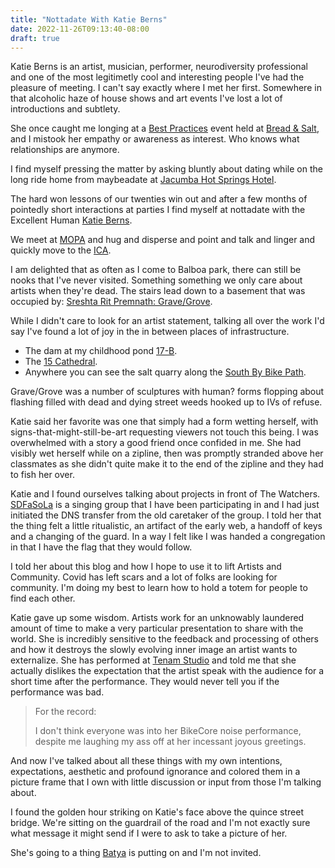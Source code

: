 ```yaml
---
title: "Nottadate With Katie Berns"
date: 2022-11-26T09:13:40-08:00
draft: true
---
```


Katie Berns is an artist, musician, performer, neurodiversity professional and one of the most legitimetly cool and interesting people I've had the pleasure of meeting.
I can't say exactly where I met her first.
Somewhere in that alcoholic haze of house shows and art events I've lost a lot of introductions and subtlety.

She once caught me longing at a [Best Practices](https://www.practicebest.org/past-exhibtions) event held at [Bread & Salt](https://www.breadandsaltsandiego.com), and I mistook her empathy or awareness as interest.
Who knows what relationships are anymore.

I find myself pressing the matter by asking bluntly about dating while on the long ride home from maybeadate at [Jacumba Hot Springs Hotel](https://www.instagram.com/jacumbahotspringshotel/).

The hard won lessons of our twenties win out and after a few months of pointedly short interactions at parties I find myself at nottadate with the Excellent Human [Katie Berns](https://katieberns.com/about).

We meet at [MOPA](https://mopa.org/) and hug and disperse and point and talk and linger and quickly move to the [ICA](https://icasandiego.org/).

I am delighted that as often as I come to Balboa park, there can still be nooks that I've never visited.
Something something we only care about artists when they're dead.
The stairs lead down to a basement that was occupied by: [Sreshta Rit Premnath: Grave/Grove](https://icasandiego.org/art/sreshta-rit-premnath/).

While I didn't care to look for an artist statement, talking all over the work I'd say I've found a lot of joy in the in between places of infrastructure.
* The dam at my childhood pond [17-B](https://www.sandiegoponds.info/p/pond-17b.html).
* The [15 Cathedral](https://en.wikipedia.org/wiki/Murder_of_Cara_Knott).
* Anywhere you can see the salt quarry along the [South By Bike Path](https://www.sandiego.org/articles/biking/bike-route-bayshore-bikeway.aspx).

Grave/Grove was a number of sculptures with human? forms flopping about flashing filled with dead and dying street weeds hooked up to IVs of refuse.

Katie said her favorite was one that simply had a form wetting herself, with signs-that-might-still-be-art requesting viewers not touch this being.
I was overwhelmed with a story a good friend once confided in me.
She had visibly wet herself while on a zipline, then was promptly stranded above her classmates as she didn't quite make it to the end of the zipline and they had to fish her over.

Katie and I found ourselves talking about projects in front of The Watchers.
[SDFaSoLa](https://www.sdfasola.org/) is a singing group that I have been participating in and I had just initiated the DNS transfer from the old caretaker of the group.
I told her that the thing felt a little ritualistic, an artifact of the early web, a handoff of keys and a changing of the guard.
In a way I felt like I was handed a congregation in that I have the flag that they would follow.

I told her about this blog and how I hope to use it to lift Artists and Community.
Covid has left scars and a lot of folks are looking for community.
I'm doing my best to learn how to hold a totem for people to find each other.

Katie gave up some wisdom.
Artists work for an unknowably laundered amount of time to make a very particular presentation to share with the world.
She is incredibly sensitive to the feedback and processing of others and how it destroys the slowly evolving inner image an artist wants to externalize.
She has performed at [Tenam Studio](https://www.tenamstudio.com/) and told me that she actually dislikes the expectation that the artist speak with the audience for a short time after the performance.
They would never tell you if the performance was bad.
> For the record:
> 
> I don't think everyone was into her BikeCore noise performance, despite me laughing my ass off at her incessant joyous greetings.

And now I've talked about all these things with my own intentions, expectations, aesthetic and profound ignorance and colored them in a picture frame that I own with little discussion or input from those I'm talking about.

I found the golden hour striking on Katie's face above the quince street bridge.
We're sitting on the guardrail of the road and I'm not exactly sure what message it might send if I were to ask to take a picture of her.

She's going to a thing [Batya](https://bmacadamsomer.wordpress.com/) is putting on and I'm not invited.
